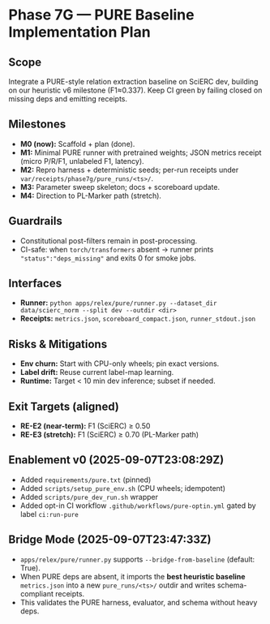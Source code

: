 # Phase 7G — PURE Baseline Implementation Plan

## Scope
Integrate a PURE-style relation extraction baseline on SciERC dev, building on our heuristic v6 milestone (F1≈0.337). Keep CI green by failing closed on missing deps and emitting receipts.

## Milestones
- **M0 (now):** Scaffold + plan (done).
- **M1:** Minimal PURE runner with pretrained weights; JSON metrics receipt (micro P/R/F1, unlabeled F1, latency).
- **M2:** Repro harness + deterministic seeds; per-run receipts under `var/receipts/phase7g/pure_runs/<ts>/`.
- **M3:** Parameter sweep skeleton; docs + scoreboard update.
- **M4:** Direction to PL-Marker path (stretch).

## Guardrails
- Constitutional post-filters remain in post-processing.
- CI-safe: when `torch/transformers` absent → runner prints `"status":"deps_missing"` and exits 0 for smoke jobs.

## Interfaces
- **Runner:** `python apps/relex/pure/runner.py --dataset_dir data/scierc_norm --split dev --outdir <dir>`
- **Receipts:** `metrics.json`, `scoreboard_compact.json`, `runner_stdout.json`

## Risks & Mitigations
- **Env churn:** Start with CPU-only wheels; pin exact versions.
- **Label drift:** Reuse current label-map learning.
- **Runtime:** Target < 10 min dev inference; subset if needed.

## Exit Targets (aligned)
- **RE-E2 (near-term):** F1 (SciERC) ≥ 0.50
- **RE-E3 (stretch):** F1 (SciERC) ≥ 0.70 (PL-Marker path)

## Enablement v0 (2025-09-07T23:08:29Z)
- Added `requirements/pure.txt` (pinned)
- Added `scripts/setup_pure_env.sh` (CPU wheels; idempotent)
- Added `scripts/pure_dev_run.sh` wrapper
- Added opt-in CI workflow `.github/workflows/pure-optin.yml` gated by label `ci:run-pure`

## Bridge Mode (2025-09-07T23:47:33Z)
- `apps/relex/pure/runner.py` supports `--bridge-from-baseline` (default: True).
- When PURE deps are absent, it imports the **best heuristic baseline** `metrics.json` into a new `pure_runs/<ts>/` outdir and writes schema-compliant receipts.
- This validates the PURE harness, evaluator, and schema without heavy deps.
